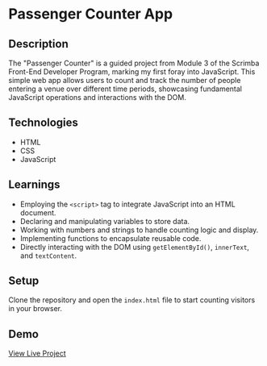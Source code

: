 # Passenger Counter App

## Description
The "Passenger Counter" is a guided project from Module 3 of the Scrimba Front-End Developer Program, marking my first foray into JavaScript. This simple web app allows users to count and track the number of people entering a venue over different time periods, showcasing fundamental JavaScript operations and interactions with the DOM.

## Technologies
- HTML
- CSS
- JavaScript

## Learnings
- Employing the `<script>` tag to integrate JavaScript into an HTML document.
- Declaring and manipulating variables to store data.
- Working with numbers and strings to handle counting logic and display.
- Implementing functions to encapsulate reusable code.
- Directly interacting with the DOM using `getElementById()`, `innerText`, and `textContent`.

## Setup
Clone the repository and open the `index.html` file to start counting visitors in your browser.

## Demo
[View Live Project](https://cheerful-cheesecake-6a01ca.netlify.app/)

